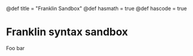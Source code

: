 @def title = "Franklin Sandbox"
@def hasmath = true
@def hascode = true


# Franklin syntax sandbox

Foo bar
